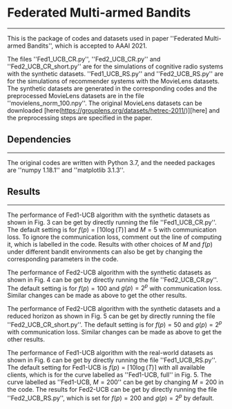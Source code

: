 # Federated Multi-armed Bandits

------

This is the package of codes and datasets used in paper ''Federated Multi-armed Bandits'', which is accepted to AAAI 2021. 

The files ''Fed1_UCB_CR.py'', ''Fed2_UCB_CR.py'' and  ''Fed2_UCB_CR_short.py'' are for the simulations of cognitive radio systems with the synthetic datasets. ''Fed1_UCB_RS.py'' and ''Fed2_UCB_RS.py'' are for the simulations of recommender systems with the MovieLens datasets. The synthetic datasets are generated in the corresponding codes and the preprocessed MovieLens datasets are in the file ''movielens_norm_100.npy''. The original MovieLens datasets can be downloaded [here(https://grouplens.org/datasets/hetrec-2011/)][here] and the preprocessing steps are specified in the paper.

## Dependencies

------

The original codes are written with Python 3.7, and the needed packages are ''numpy 1.18.1'' and ''matplotlib 3.1.3''.

## Results

------

The performance of Fed1-UCB algorithm with the synthetic datasets as shown in Fig. 3 can be get by directly running the file ''Fed1_UCB_CR.py''. The default setting is for $f(p)=\lceil10\log(T)\rceil$ and $M=5$ with communication loss. To ignore the communication loss, comment out the line of computing it, which is labelled in the code. Results with other choices of $M$ and $f(p)$ under different bandit environments can also be get by changing the corresponding parameters in the code.

The performance of Fed2-UCB algorithm with the synthetic datasets as shown in Fig. 4 can be get by directly running the file ''Fed2_UCB_CR.py''. The default setting is for $f(p)=100$ and $g(p)=2^p$ with communication loss. Similar changes can be made as above to get the other results.

The performance of Fed2-UCB algorithm with the synthetic datasets and a reduced horizon as shown in Fig. 5 can be get by directly running the file ''Fed2_UCB_CR_short.py''. The default setting is for $f(p)=50$ and $g(p)=2^p$ with communication loss. Similar changes can be made as above to get the other results.

The performance of Fed1-UCB algorithm with the real-world datasets as shown in Fig. 6 can be get by directly running the file ''Fed1_UCB_RS.py''. The default setting for Fed1-UCB is $f(p)=\lceil10\log(T)\rceil$ with all available clients, which is for the curve labelled as ''Fed1-UCB, full'' in Fig. 5. The curve labelled as ''Fed1-UCB, $M=200$'' can be get by changing $M=200$ in the code. The results for Fed2-UCB can be get by directly running the file ''Fed2_UCB_RS.py'', which is set for $f(p)=200$ and $g(p)=2^p$ by default.
